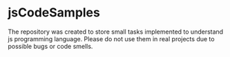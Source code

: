 # jsCodeSamples
The repository was created to store small tasks implemented to understand js programming language. Please do not use them in real projects due to possible bugs or code smells.
